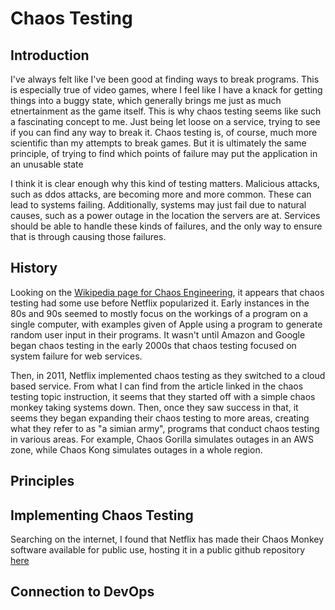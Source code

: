# Chaos Testing
## Introduction
I've always felt like I've been good at finding ways to break programs. This is especially true of video games, where I feel like I have a knack for getting things into a buggy state, which generally brings me just as much etnertainment as the game itself.
This is why chaos testing seems like such a fascinating concept to me. Just being let loose on a service, trying to see if you can find any way to break it. Chaos testing is, of course, much more scientific than my attempts to break games. But it is ultimately the same principle, of trying to find which points of failure may put the application in an unusable state

I think it is clear enough why this kind of testing matters. Malicious attacks, such as ddos attacks, are becoming more and more common. These can lead to systems failing. Additionally, systems may just fail due to natural causes, such as a power outage in the location the servers are at. Services should be able to handle these kinds of failures, and the only way to ensure that is through causing those failures.


## History
Looking on the [Wikipedia page for Chaos Engineering](https://en.wikipedia.org/wiki/Chaos_engineering), it appears that chaos testing had some use before Netflix popularized it. Early instances in the 80s and 90s seemed to mostly focus on the workings of a program on a single computer, with examples given of Apple using a program to generate random user input in their programs. It wasn't until Amazon and Google began chaos testing in the early 2000s that chaos testing focused on system failure for web services. 

Then, in 2011, Netflix implemented chaos testing as they switched to a cloud based service. From what I can find from the article linked in the chaos testing topic instruction, it seems that they started off with a simple chaos monkey taking systems down. Then, once they saw success in that, it seems they began expanding their chaos testing to more areas, creating what they refer to as "a simian army", programs that conduct chaos testing in various areas. For example, Chaos Gorilla simulates outages in an AWS zone, while Chaos Kong simulates outages in a whole region.

## Principles

## Implementing Chaos Testing

Searching on the internet, I found that Netflix has made their Chaos Monkey software available for public use, hosting it in a public github repository [here](https://github.com/Netflix/chaosmonkey)

## Connection to DevOps
